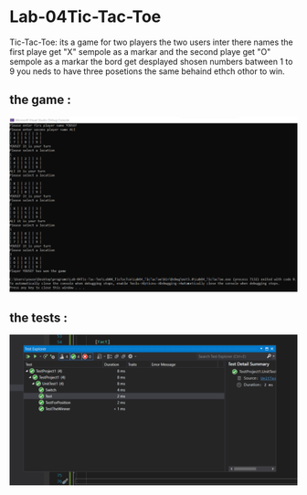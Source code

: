 # Lab-04Tic-Tac-Toe

 Tic-Tac-Toe: its a game for two players the two users inter there names the first playe get "X" sempole as a markar and  the second playe get "O" sempole as a markar the bord get desplayed shosen numbers batween 1 to 9 you neds to have three posetions the same behaind ethch othor to win.


 ## the game :

 ![image](/solution.png)


## the tests :

![image](/test.png)